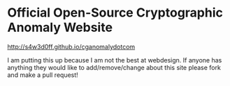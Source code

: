 # Official Open-Source Cryptographic Anomaly Website

http://s4w3d0ff.github.io/cganomalydotcom

I am putting this up because I am not the best at webdesign. If anyone has anything they would like to add/remove/change about this site please fork and make a pull request!
